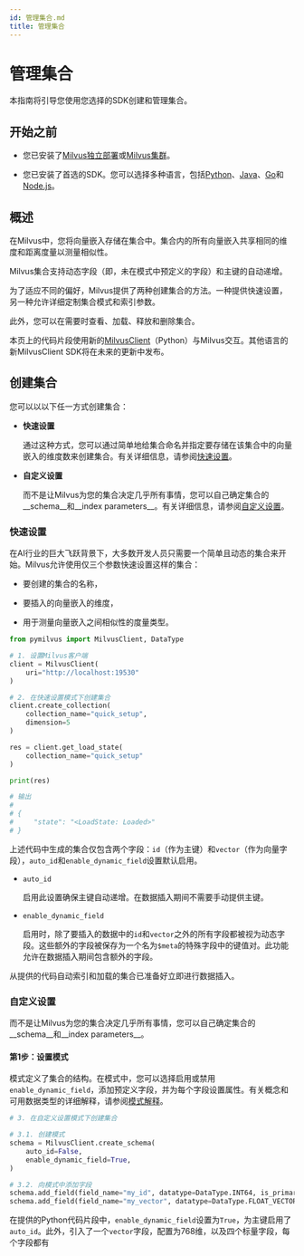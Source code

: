 ```yaml
---
id: 管理集合.md
title: 管理集合
---
```


# 管理集合

本指南将引导您使用您选择的SDK创建和管理集合。

## 开始之前

- 您已安装了[Milvus独立部署](https://milvus.io/docs/install_standalone-docker.md)或[Milvus集群](https://milvus.io/docs/install_cluster-milvusoperator.md)。

- 您已安装了首选的SDK。您可以选择多种语言，包括[Python](https://milvus.io/docs/install-pymilvus.md)、[Java](https://milvus.io/docs/install-java.md)、[Go](https://milvus.io/docs/install-go.md)和[Node.js](https://milvus.io/docs/install-node.md)。

## 概述

在Milvus中，您将向量嵌入存储在集合中。集合内的所有向量嵌入共享相同的维度和距离度量以测量相似性。

Milvus集合支持动态字段（即，未在模式中预定义的字段）和主键的自动递增。

为了适应不同的偏好，Milvus提供了两种创建集合的方法。一种提供快速设置，另一种允许详细定制集合模式和索引参数。

此外，您可以在需要时查看、加载、释放和删除集合。

<div class="alert note">

本页上的代码片段使用新的<a href="https://milvus.io/api-reference/pymilvus/v2.4.x/About.md">MilvusClient</a>（Python）与Milvus交互。其他语言的新MilvusClient SDK将在未来的更新中发布。

</div>

## 创建集合

您可以以以下任一方式创建集合：

- __快速设置__

    通过这种方式，您可以通过简单地给集合命名并指定要存储在该集合中的向量嵌入的维度数来创建集合。有关详细信息，请参阅[快速设置](manage-collections.md)。

- __自定义设置__

    而不是让Milvus为您的集合决定几乎所有事情，您可以自己确定集合的__schema__和__index parameters__。有关详细信息，请参阅[自定义设置](manage-collections.md)。

### 快速设置

在AI行业的巨大飞跃背景下，大多数开发人员只需要一个简单且动态的集合来开始。Milvus允许使用仅三个参数快速设置这样的集合：

- 要创建的集合的名称，

- 要插入的向量嵌入的维度，

- 用于测量向量嵌入之间相似性的度量类型。

```python
from pymilvus import MilvusClient, DataType

# 1. 设置Milvus客户端
client = MilvusClient(
    uri="http://localhost:19530"
)

# 2. 在快速设置模式下创建集合
client.create_collection(
    collection_name="quick_setup",
    dimension=5
)

res = client.get_load_state(
    collection_name="quick_setup"
)

print(res)

# 输出
#
# {
#     "state": "<LoadState: Loaded>"
# }
```

上述代码中生成的集合仅包含两个字段：`id`（作为主键）和`vector`（作为向量字段），`auto_id`和`enable_dynamic_field`设置默认启用。

- `auto_id`

    启用此设置确保主键自动递增。在数据插入期间不需要手动提供主键。

- `enable_dynamic_field`

    启用时，除了要插入的数据中的`id`和`vector`之外的所有字段都被视为动态字段。这些额外的字段被保存为一个名为`$meta`的特殊字段中的键值对。此功能允许在数据插入期间包含额外的字段。

从提供的代码自动索引和加载的集合已准备好立即进行数据插入。

### 自定义设置

而不是让Milvus为您的集合决定几乎所有事情，您可以自己确定集合的__schema__和__index parameters__。

#### 第1步：设置模式

模式定义了集合的结构。在模式中，您可以选择启用或禁用`enable_dynamic_field`，添加预定义字段，并为每个字段设置属性。有关概念和可用数据类型的详细解释，请参阅[模式解释](schema.md)。

```python
# 3. 在自定义设置模式下创建集合

# 3.1. 创建模式
schema = MilvusClient.create_schema(
    auto_id=False,
    enable_dynamic_field=True,
)

# 3.2. 向模式中添加字段
schema.add_field(field_name="my_id", datatype=DataType.INT64, is_primary=True)
schema.add_field(field_name="my_vector", datatype=DataType.FLOAT_VECTOR, dim=5)
```

在提供的Python代码片段中，`enable_dynamic_field`设置为`True`，为主键启用了`auto_id`。此外，引入了一个`vector`字段，配置为768维，以及四个标量字段，每个字段都有